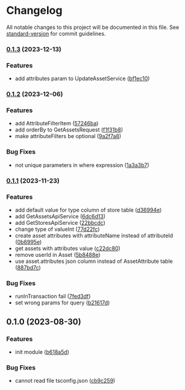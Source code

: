 # Changelog

All notable changes to this project will be documented in this file. See [standard-version](https://github.com/conventional-changelog/standard-version) for commit guidelines.

### [0.1.3](https://github.com/RoxaVN/roxavn/compare/v0.1.2...v0.1.3) (2023-12-13)

### Features

- add attributes param to UpdateAssetService ([bf1ec10](https://github.com/RoxaVN/roxavn/commit/bf1ec100102246c0f708d304bdc9c5f5b1d9170f))

### [0.1.2](https://github.com/RoxaVN/roxavn/compare/v0.1.1...v0.1.2) (2023-12-06)

### Features

- add AttributeFilterItem ([57246ba](https://github.com/RoxaVN/roxavn/commit/57246ba5a00ed59a95280357a24c9103c44bab9e))
- add orderBy to GetAssetsRequest ([f1f31b8](https://github.com/RoxaVN/roxavn/commit/f1f31b826ab58d7b057ea822b162f5dc999979fe))
- make attributeFilters be optional ([9a2f7a8](https://github.com/RoxaVN/roxavn/commit/9a2f7a898d8438161c7cfc59884644de2af668c5))

### Bug Fixes

- not unique parameters in where expression ([1a3a3b7](https://github.com/RoxaVN/roxavn/commit/1a3a3b780f4cc230b50e157cb2105745f3c32784))

### [0.1.1](https://github.com/RoxaVN/roxavn/compare/v0.1.0...v0.1.1) (2023-11-23)

### Features

- add default value for type column of store table ([d36994e](https://github.com/RoxaVN/roxavn/commit/d36994e9b64deda489c478b5eb12ca19ba305ec0))
- add GetAssetsApiService ([6dc6d13](https://github.com/RoxaVN/roxavn/commit/6dc6d134b0a55b1f92828f87f5c7713b1e432927))
- add GetStoresApiService ([22bbcdc](https://github.com/RoxaVN/roxavn/commit/22bbcdc8614404eff25d3d316aba2252ffcc5de6))
- change type of valueInt ([77d22fc](https://github.com/RoxaVN/roxavn/commit/77d22fc40a363c8e636dd8fde915d8c7c1517efd))
- create asset attributes with attributeName instead of attributeId ([0b6995e](https://github.com/RoxaVN/roxavn/commit/0b6995e62d57dd2547e7090eac9db3f86c79427a))
- get assets with attributes value ([c22dc80](https://github.com/RoxaVN/roxavn/commit/c22dc801e993ef375f0f9deb256de660d23255d3))
- remove userId in Asset ([5b8488e](https://github.com/RoxaVN/roxavn/commit/5b8488e25e975fa1fe2a153962e3f9ef1bcd9502))
- use asset.attributes json column instead of AssetAttribute table ([887bd7c](https://github.com/RoxaVN/roxavn/commit/887bd7cea7660a77d935b6a866e634ceeeb38729))

### Bug Fixes

- runInTransaction fail ([7fed3df](https://github.com/RoxaVN/roxavn/commit/7fed3df42557db5bd72c3112c9582bd35d57c6fa))
- set wrong params for query ([b21617d](https://github.com/RoxaVN/roxavn/commit/b21617d2b61dc89944729643e06224fc0eccbbfa))

## 0.1.0 (2023-08-30)

### Features

- init module ([b618a5d](https://github.com/RoxaVN/roxavn/commit/b618a5d5cbd0b9d79a1e733e3bb6243eb5cb46c5))

### Bug Fixes

- cannot read file tsconfig.json ([cb9c259](https://github.com/RoxaVN/roxavn/commit/cb9c259972212c060729115e718842f06f9b3bbb))
